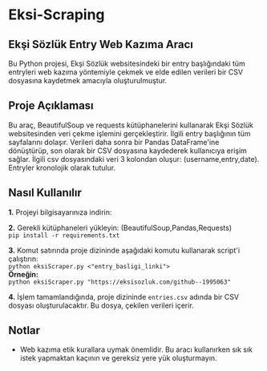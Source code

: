 # Eksi-Scraping
## Ekşi Sözlük Entry Web Kazıma Aracı

Bu Python projesi, Ekşi Sözlük websitesindeki bir entry başlığındaki tüm entryleri web kazıma yöntemiyle çekmek ve elde edilen verileri bir CSV dosyasına kaydetmek amacıyla oluşturulmuştur.

## Proje Açıklaması

Bu araç, BeautifulSoup ve requests kütüphanelerini kullanarak Ekşi Sözlük websitesinden veri çekme işlemini gerçekleştirir. İlgili entry başlığının tüm sayfalarını dolaşır. Verileri daha sonra bir Pandas DataFrame'ine dönüştürüp, son olarak bir CSV dosyasına kaydederek kullanıcıya erişim sağlar. İlgili csv dosyasındaki veri 3 kolondan oluşur: (username,entry,date). Entryler kronolojik olarak tutulur.

## Nasıl Kullanılır

**1.** Projeyi bilgisayarınıza indirin:

**2.** Gerekli kütüphaneleri yükleyin: (BeautifulSoup,Pandas,Requests)  
``pip install -r requirements.txt``

**3.** Komut satırında proje dizininde aşağıdaki komutu kullanarak script'i çalıştırın:  
 ``python eksiScraper.py <"entry_basligi_linki">``  
**Örneğin:**  
 ``python eksiScraper.py "https://eksisozluk.com/github--1995063"``  

**4.** İşlem tamamlandığında, proje dizininde `entries.csv` adında bir CSV dosyası oluşturulacaktır. Bu dosya, çekilen verileri içerir.

## Notlar
- Web kazıma etik kurallara uymak önemlidir. Bu aracı kullanırken sık sık istek yapmaktan kaçının ve gereksiz yere yük oluşturmayın.

